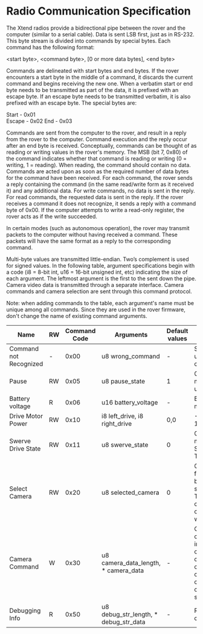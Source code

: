 # Radio Communication Specification
The Xtend radios provide a bidirectional pipe between the rover and the computer (similar to a serial cable). Data is sent LSB first, just as in RS-232. This byte stream is divided into commands by special bytes. Each command has the following format:

\<start byte\>, \<command byte\>, [0 or more data bytes], \<end byte\>
  
Commands are delineated with start bytes and end bytes. If the rover encounters a start byte in the middle of a command, it discards the current command and begins receiving the new one. When a verbatim start or end byte needs to be transmitted as part of the data, it is prefixed with an escape byte. If an escape byte needs to be transmitted verbatim, it is also prefixed with an escape byte. The special bytes are:
  
Start - 0x01  
Escape - 0x02
End - 0x03

Commands are sent from the computer to the rover, and result in a reply from the rover to the computer. Command execution and the reply occur after an end byte is received. Conceptually, commands can be thought of as reading or writing values in the rover's memory. The MSB (bit 7, 0x80) of the command indicates whether that command is reading or writing (0 = writing, 1 = reading). When reading, the command should contain no data. Commands are acted upon as soon as the required number of data bytes for the command have been received. 
For each command, the rover sends a reply containing the command (in the same read/write form as it received it) and any additional data. For write commands, no data is sent in the reply. For read commands, the requested data is sent in the reply. If the rover receives a command it does not recognize, it sends a reply with a command byte of 0x00. If the computer attempts to write a read-only register, the rover acts as if the write succeeded.

In certain modes (such as autonomous operation), the rover may transmit packets to the computer without having received a command. These packets will have the same format as a reply to the corresponding command.
 
Multi-byte values are transmitted little-endian. Two’s complement is used for signed values.
In the following table, argument specifications begin with a code (i8 = 8-bit int, u16 = 16-bit unsigned int, etc) indicating the size of each argument. The leftmost argument is the first to the sent down the pipe.
Camera video data is transmitted through a separate interface. Camera commands and camera selection are sent through this command protocol.

Note: when adding commands to the table, each argument's name must be unique among all commands. Since they are used in the rover firmware,
don't change the name of existing command arguments.

| Name | RW | Command Code | Arguments | Default values | Notes | 
| ---- | --- | ------------ | --------- | -------------- | ----- | 
| Command not Recognized | - | 0x00 | u8 wrong_command | - | Sent as a reply to unknown commands. | 
| Pause | RW | 0x05 | u8 pause_state | 1 | 0 = pause (no rover motion) 1 = unpause | 
| Battery voltage | R | 0x06 | u16 battery_voltage | - | Battery voltage in mV | 
| Drive Motor Power | RW | 0x10 | i8 left_drive, i8 right_drive | 0,0 | -127 = full reverse 128 = full forward | 
| Swerve Drive State | RW | 0x11 | u8 swerve_state | 0 | 0x00 = Off (no motion), 0x01 = Straight, 0x02 = Turn | 
| Select Camera | RW | 0x20 | u8 selected_camera | 0 | 0-3; select camera feed to send to the base station and to send commands to. TODO: define which camera corresponds to which number | 
| Camera Command | W | 0x30 | u8 camera_data_length, * camera_data | - | Custom camera commands defined in camera manual. camera_data_length defines the number of data bytes in the command (0-255). camera_data is the command to be sent to the camera.|
| Debugging Info | R | 0x50 | u8 debug_str_length, * debug_str_data  | - | Read out the latest debug message. |